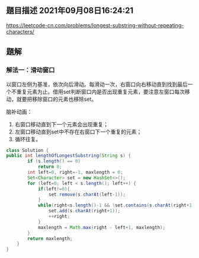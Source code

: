 ## 題目描述	2021年09月08日16:24:21

https://leetcode-cn.com/problems/longest-substring-without-repeating-characters/

## 題解

### 解法一：滑动窗口

以窗口左侧为基准，依次向后滑动。每滑动一次，右窗口向右移动直到找到最后一个不重复元素为止。借用set判断窗口内是否出现重复元素，要注意左窗口每次移动，就要把移除窗口的元素也移除set。

脑补动画：

1.  右窗口移动直到下一个元素会出现重复；
2.  左窗口移动直到set中不存在右窗口下一个重复的元素；
3.  循环往复。

```java
class Solution {
public int lengthOfLongestSubstring(String s) {
        if (s.length() == 0)
            return 0;
        int left=0, right=-1, maxlength = 0;
        Set<Character> set = new HashSet<>();
        for (left=0; left < s.length(); left++) {
            if(left!=0){
                set.remove(s.charAt(left-1));
            }
            while(right<s.length()-1 && !set.contains(s.charAt(right+1))){
                set.add(s.charAt(right+1));
                ++right;
            }
            maxlength = Math.max(right - left+1, maxlength);
        }
        return maxlength;
    }
}
```

